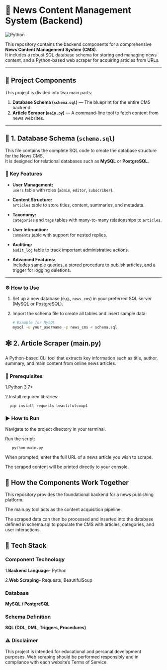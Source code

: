 # 📰 News Content Management System (Backend)
![Python](https://img.shields.io/badge/Python-3.7%2B-blue?logo=python)

This repository contains the backend components for a comprehensive **News Content Management System (CMS)**.  
It includes a robust SQL database schema for storing and managing news content, and a Python-based web scraper for acquiring articles from URLs.

---

## 📁 Project Components

This project is divided into two main parts:

1. **Database Schema (`schema.sql`)** — The blueprint for the entire CMS backend.  
2. **Article Scraper (`main.py`)** — A command-line tool to fetch content from news websites.

---

## 🧩 1. Database Schema (`schema.sql`)

This file contains the complete SQL code to create the database structure for the News CMS.  
It is designed for relational databases such as **MySQL** or **PostgreSQL**.

### 🔑 Key Features

- **User Management:**  
  `users` table with roles (`admin`, `editor`, `subscriber`).

- **Content Structure:**  
  `articles` table to store titles, content, summaries, and metadata.

- **Taxonomy:**  
  `categories` and `tags` tables with many-to-many relationships to `articles`.

- **User Interaction:**  
  `comments` table with support for nested replies.

- **Auditing:**  
  `audit_log` table to track important administrative actions.

- **Advanced Features:**  
  Includes sample queries, a stored procedure to publish articles, and a trigger for logging deletions.

---

### ⚙️ How to Use

1. Set up a new database (e.g., `news_cms`) in your preferred SQL server (MySQL or PostgreSQL).  
2. Import the schema file to create all tables and insert sample data:

   ```bash
   # Example for MySQL
   mysql -u your_username -p news_cms < schema.sql
## 🕸️ 2. Article Scraper (main.py)
A Python-based CLI tool that extracts key information such as title, author, summary, and main content from online news articles.

### 🧠 Prerequisites
1.Python 3.7+

2.Install required libraries:

      pip install requests beautifulsoup4

### ▶️ How to Run
Navigate to the project directory in your terminal.

Run the script:
    
       python main.py
When prompted, enter the full URL of a news article you wish to scrape.

The scraped content will be printed directly to your console.

## 🔄 How the Components Work Together
This repository provides the foundational backend for a news publishing platform.

The main.py tool acts as the content acquisition pipeline.

The scraped data can then be processed and inserted into the database defined in schema.sql to populate the CMS with articles, categories, and user interactions.

## 🧱 Tech Stack
### Component	Technology
1.**Backend Language**- Python

2.**Web Scraping**- Requests, BeautifulSoup

### Database 

**MySQL / PostgreSQL**

### Schema Definition	

**SQL (DDL, DML, Triggers, Procedures)**

### ⚠️ Disclaimer
This project is intended for educational and personal development purposes.
Web scraping should be performed responsibly and in compliance with each website’s Terms of Service.

